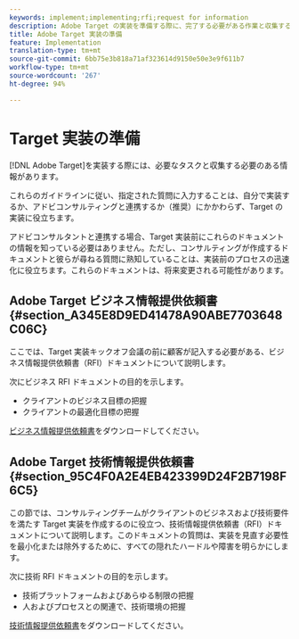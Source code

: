 ```yaml
---
keywords: implement;implementing;rfi;request for information
description: Adobe Target の実装を準備する際に、完了する必要がある作業と収集する必要がある情報があります。
title: Adobe Target 実装の準備
feature: Implementation
translation-type: tm+mt
source-git-commit: 6bb75e3b818a71af323614d9150e50e3e9f611b7
workflow-type: tm+mt
source-wordcount: '267'
ht-degree: 94%

---
```



# Target 実装の準備

[!DNL Adobe Target]を実装する際には、必要なタスクと収集する必要のある情報があります。

これらのガイドラインに従い、指定された質問に入力することは、自分で実装するか、アドビコンサルティングと連携するか（推奨）にかかわらず、Target の実装に役立ちます。

アドビコンサルタントと連携する場合、Target 実装前にこれらのドキュメントの情報を知っている必要はありません。ただし、コンサルティングが作成するドキュメントと彼らが尋ねる質問に熟知していることは、実装前のプロセスの迅速化に役立ちます。これらのドキュメントは、将来変更される可能性があります。

## Adobe Target ビジネス情報提供依頼書 {#section_A345E8D9ED41478A90ABE7703648C06C}

ここでは、Target 実装キックオフ会議の前に顧客が記入する必要がある、ビジネス情報提供依頼書（RFI）ドキュメントについて説明します。

次にビジネス RFI ドキュメントの目的を示します。

* クライアントのビジネス目標の把握
* クライアントの最適化目標の把握

[ビジネス情報提供依頼書](/help/assets/business-rfi.docx)をダウンロードしてください。

## Adobe Target 技術情報提供依頼書 {#section_95C4F0A2E4EB423399D24F2B7198F6C5}

この節では、コンサルティングチームがクライアントのビジネスおよび技術要件を満たす Target 実装を作成するのに役立つ、技術情報提供依頼書（RFI）ドキュメントについて説明します。このドキュメントの質問は、実装を見直す必要性を最小化または除外するために、すべての隠れたハードルや障害を明らかにします。

次に技術 RFI ドキュメントの目的を示します。

* 技術プラットフォームおよびあらゆる制限の把握
* 人およびプロセスとの関連で、技術環境の把握

[技術情報提供依頼書](/help/assets/technical-rfi.docx)をダウンロードしてください。
